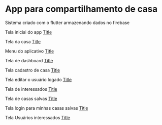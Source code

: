 # App para compartilhamento de casa 

Sistema criado com o flutter armazenando dados no firebase


Tela inicial do app
[Title](/tela-app/home.png)


Tela da casa
[Title](/tela-app/tela-casa.png)


Menu do aplicativo
[Title](/tela-app/menu.png)


Tela de dashboard
[Title](/tela-app/dashboard.png)

Tela cadastro de casa
[Title](/tela-app/casa-cadastro.png)

Tela editar o usuário logado
[Title](/tela-app/editar-usuario.png)

Tela de interessados
[Title](/tela-app/interessados.png)

Tela de casas salvas
[Title](/tela-app/salvos.png)

Tela login para minhas casas salvas
[Title](/tela-app/login-salvos.png)

Tela Usuários interessados
[Title](/tela-app/usuarios-interessados.png)



